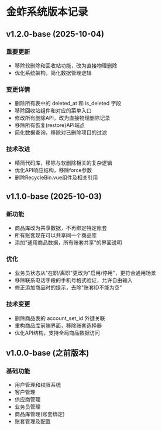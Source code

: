 # 金蚱系统版本记录

## v1.2.0-base (2025-10-04)

### 重要更新
- 移除软删除和回收站功能，改为直接物理删除
- 优化系统架构，简化数据管理逻辑

### 变更详情
- 删除所有表中的 deleted_at 和 is_deleted 字段
- 移除回收站组件和对应的菜单入口
- 修改所有删除API，改为直接物理删除记录
- 移除所有恢复(restore)API端点
- 简化数据查询，移除对已删除项目的过滤

### 技术改进
- 精简代码库，移除与软删除相关的复杂逻辑
- 优化API响应结构，移除force参数
- 删除RecycleBin.vue组件及相关引用

## v1.1.0-base (2025-10-03)

### 新功能
- 商品库改为共享数据，不再绑定特定账套
- 所有账套现在可以共享同一个商品库
- 添加"通用商品数据，所有账套共享"的界面说明

### 优化
- 业务员状态从"在职/离职"更改为"启用/停用"，更符合通用场景
- 移除联系电话字段的手机号格式验证，允许自由输入
- 修正添加商品时的提示，去除"账套ID不能为空"

### 技术变更
- 删除商品表的 account_set_id 外键关联
- 重构商品库前端界面，移除账套选择器
- 优化API结构，支持全局商品数据访问

## v1.0.0-base (之前版本)

### 基础功能
- 用户管理和权限系统
- 客户管理
- 供应商管理
- 业务员管理
- 商品库管理(账套绑定)
- 账套管理及配置